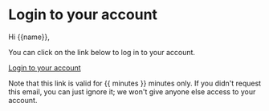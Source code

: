 # Login to your account

Hi {{name}},

You can click on the link below to log in to your account.

<a href="{{ link }}" class="btn btn-primary">Login to your account</a>

Note that this link is valid for {{ minutes }} minutes only. If you didn't request this email, you can just ignore it; we won't give anyone else access to your account.
